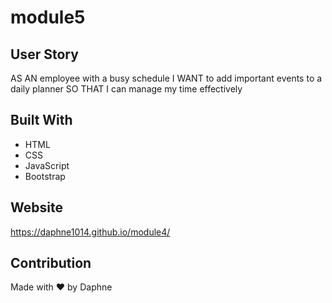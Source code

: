 # module5

## User Story
AS AN employee with a busy schedule
I WANT to add important events to a daily planner
SO THAT I can manage my time effectively

## Built With
* HTML
* CSS
* JavaScript
* Bootstrap

## Website
https://daphne1014.github.io/module4/

## Contribution
Made with ❤️ by Daphne
